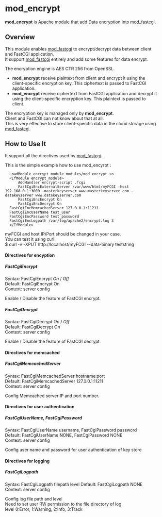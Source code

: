 mod_encrypt
================

**mod_encrypt** is Apache module that add Data encryption into 
[mod_fastcgi](http://www.fastcgi.com/mod_fastcgi/docs/mod_fastcgi.html).

Overview
--------

This module enables [mod_fastcgi](http://www.fastcgi.com/mod_fastcgi/docs/mod_fastcgi.html) 
to encrypt/decrypt data between client and FastCGI application.  
It support [mod_fastcgi](http://www.fastcgi.com/mod_fastcgi/docs/mod_fastcgi.html) entirely 
and add some features for data encrypt.

The encryption engine is AES CTR 256 from OpenSSL.

- **mod_encrypt** receive plaintext from client and encrypt it using the client-specific 
encryption key. This ciphertext is passed to FastCGI application.
- **mod_encrypt** receive ciphertext from FastCGI application and decrypt it 
using the client-specific encryption key. This plaintext is passed to client.

The encryption key is managed only by **mod_encrypt**.  
Client and FastCGI can not know about that at all.  
This is very effective to store client-specific data in the cloud storage using [mod_fastcgi](http://www.fastcgi.com/mod_fastcgi/docs/mod_fastcgi.html).

How to Use It  
-------------

It support all the directives used by [mod_fastcgi](http://www.fastcgi.com/mod_fastcgi/docs/mod_fastcgi.html).

This is the simple example how to use mod_encyrpt :

      LoadModule encrypt_module modules/mod_encrypt.so
      <IfModule encrypt_module>
          AddHandler encrypt-script .fcgi
          FastCgiEncExternalServer /var/www/html/myFCGI -host 192.168.0.1:3000 -masterkeyserver www.masterkeyserver.com -datakeyserver www.datakeyserver.com
          FastCgiEncEncrypt On
          FastCgiEncDecrypt On
	  FastCgiEncMemcachedServer 127.0.0.1:11211
	  FastCgiEncUserName test_user
	  FastCgiEncPassword test_password
	  FastCgiEncLogpath /var/log/apache2/encrypt.log 3
      </IfModule>

myFCGI and host IP/Port should be changed in your case.  
You can test it using curl.  
$ curl -v -XPUT http://localhost/myFCGI --data-binary teststring  

#### Directives for encyption
##### FastCgiEncrypt
Syntax: FastCgiEncrypt _On_ / _Off_  
Default: FastCgiEncrypt On  
Context: server config  

Enable / Disable the feature of FastCGI encrypt.  
##### FastCgiDecrypt
Syntax: FastCgiDecrypt _On_ / _Off_  
Default: FastCgiDecrypt On  
Context: server config  

Enable / Disable the feature of FastCGI decrypt.  

#### Directives for memcached
##### FastCgiMemcachedServer
Syntax: FastCgiMemcachedServer hostname:port  
Default: FastCgiMemcachedServer 127.0.0.1:11211  
Context: server config  

Config Memcached server IP and port number.  

#### Directives for user authentication
##### FastCgiUserName, FastCgiPassword
Syntax: FastCgiUserName username, FastCgiPassword password  
Default: FastCgiUserName NONE, FastCgiPassword NONE  
Context: server config    
  
Config user name and password for user authentication of key store  

#### Directives for logging
##### FastCgiLogpath
Syntax: FastCgiLogpath filepath level 
Default: FastCgiLogpath NONE  
Context: server config    
  
Config log file path and level  
Need to set user RW permission to the file directory of log  
level 0:Error, 1:Warning, 2:Info, 3:Track  
